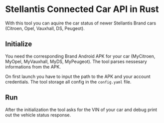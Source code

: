 # Stellantis Connected Car API in Rust

With this tool you can aquire the car status of newer Stellantis Brand cars (Citroen, Opel, Vauxhall, DS, Peugeot).

## Initialize

You need the corresponding Brand Android APK for your car (MyCitroen, MyOpel, MyVauxhall, MyDS, MyPeugeot). The tool parses nessesary informations from the APK.

On first launch you have to input the path to the APK and your account credentials. The tool storage all config in the `config.yaml` file.

## Run

After the initialization the tool asks for the VIN of your car and debug print out the vehicle status response.
